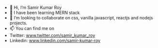 - 👋 Hi, I’m Samir Kumar Roy
- 🌱 I have been learning MERN stack
- 💞️ I’m looking to collaborate on css, vanilla javascript, reactjs and nodejs projects.
- 📫 You can find me on
- Twitter: www.twitter.com/samir_kumar_roy
- Linkedin: www.linkedin.com/samir-kumar-roy

<!---
samir-kumar-roy/samir-kumar-roy is a ✨ special ✨ repository because its `README.md` (this file) appears on your GitHub profile.
You can click the Preview link to take a look at your changes.
--->
